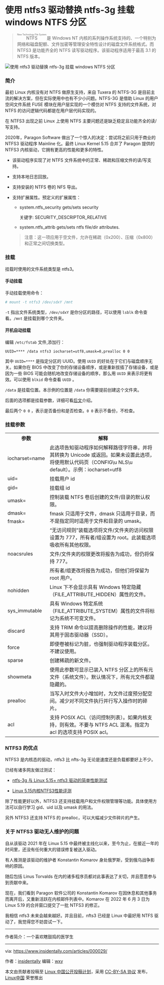 [#]: subject: "使用 ntfs3 驱动替换 ntfs-3g 挂载 windows NTFS 分区"
[#]: via: "https://www.insidentally.com/articles/000029/"
[#]: author: "insidentally https://www.insidentally.com"
[#]: keywords: " 文件系统 ntfs3 ntfs-3g 分区"
[#]: url: "发布后链接，由发布人填写"

使用 ntfs3 驱动替换 ntfs-3g 挂载 windows NTFS 分区
======

> <ruby>NTFS<rt>New Technology File System</rt></ruby> 是 Windows NT 内核的系列操作系统支持的、一个特别为网络和磁盘配额、文件加密等管理安全特性设计的磁盘文件系统格式。而 NTFS3 是功能齐全的 NTFS 读写驱动程序。该驱动程序适用于最高 3.1 的 NTFS 版本。

[//]: # (文章内图片请自行放置于图床，并引用)

![使用 ntfs3 驱动替换 ntfs-3g 挂载 windows NTFS 分区][1]

[//]: # (文章内章节以 `###` 标题为一级标题，子标题以此类推)

### 简介

最初 Linux 内核没有对 NTFS 做原生支持，来自 Tuxera 的 NTFS-3G 是目前主流的解决方案，但在实际使用中也有不少小问题。NTFS-3G 是借助 Linux 的用户空间文件系统 FUSE 模块在用户层实现的一个模仿对 NTFS 支持的文件系统，对 NTFS 的访问逻辑代码都是在用户层代码实现的。

在 NTFS3 出现之前 Linux 上使用 NTFS 主要问题还是缺乏稳定且功能齐全的读/写支持。

2020年，Paragon Software 做出了一个惊人的决定：尝试将之前只用于商业的 NTFS3 驱动程序 Mainline 化。最终 Linux Kernel 5.15 合并了 Paragon 提供的 NTFS3 内核驱动，它拥有更高的性能和更多的特性。

* 该驱动程序实现了对 NTFS 文件系统中的正常、稀疏和压缩文件的读/写支持。

* 支持本地日志回放。

* 支持安装的 NTFS 卷的 NFS 导出。

* 支持扩展属性。预定义的扩展属性：

  * system.ntfs_security gets/sets security
    
    关键字: SECURITY_DESCRIPTOR_RELATIVE

  * system.ntfs_attrib gets/sets ntfs file/dir attributes.

  > 注意：这一项应用于空文件，允许在稀疏（0x200）、压缩（0x800）和正常之间切换类型。

### 挂载

挂载时使用的文件系统类型是 ntfs3。

#### 手动挂载

手动挂载使用命令：

``` bash
# mount -t ntfs3 /dev/sdxY /mnt
```

`-t` 指出文件系统类型，`/dev/sdxY` 是你分区的路径，可以使用 `lsblk` 命令查看。`/mnt` 是挂载到哪个文件夹。

#### 开机自动挂载

编辑 `/etc/fstab` 文件,添加行：

```
UUID=**** /data ntfs3 iocharset=utf8,umask=0,prealloc 0 0
```

其中 `UUID=****` 是指定分区的 UUID。使用 `UUID` 的好处在于它们与磁盘顺序无关。如果你在 BIOS 中改变了你的存储设备顺序，或是重新拔插了存储设备，或是因为一些 BIOS 可能会随机地改变存储设备的顺序，那么用 `UUID` 来表示将更有效。可以使用 `blkid` 命令查看 `UUID` 。 

`/data`  是挂载位置。本示例的位置是 `/data` 你需要提前创建这个文件夹。

后面的选项都是挂载参数，详细可看[后文](#挂载参数)介绍。

最后两个 `0 0` ，表示是否备份和是否检查。`0 0` 表示不备份，不检查。

### 挂载参数

<table>
    <tr>
        <th>参数</th>
        <th>解释</th>
    </tr>
    <tr>
        <td>iocharset=name</td>
        <td>此选项告知驱动程序如何解释路径字符串，并将其转换为 Unicode 或返回。如果未设置此选项，将使用默认代码页（CONFIG\u NLS\u default）。示例：iocharset=utf8</td>
    </tr>
    <tr>
        <td>uid=</td>
        <td>挂载用户 id</td>
    </tr>
    <tr>
        <td>gid=</td>
        <td>挂载组 id</td>
    </tr>
    <tr>
        <td>umask=</td>
        <td>控制装载 NTFS 卷后创建的文件/目录的默认权限。</td>
    </tr>
    <tr>
        <td>dmask=</td>
        <td rowspan='2'> fmask 只适用于文件，dmask 只适用于目录，而不是指定同时适用于文件和目录的 umask。</td>
    </tr>
    <tr>
        <td>fmask=</td>
    </tr>
    <tr>
        <td rowspan='3'>noacsrules</td>
        <td>“无访问规则”装载选项将文件/文件夹的访问权限设置为 777，所有者/组设置为 root。此装载选项吸收所有其他权限。</td>
    </tr>
    <tr>
        <td>文件/文件夹的权限更改将报告为成功，但仍将保持 777。</td>
    </tr>
    <tr>
        <td>所有者/组更改将报告为成功，但他们将保留为 root 用户。</td>
    </tr>
    <tr>
        <td>nohidden</td>
        <td>Linux 下不会显示具有 Windows 特定隐藏（FILE_ATTRIBUTE_HIDDEN）属性的文件。</td>
    </tr>
    <tr>
        <td>sys_immutable</td>
        <td>具有 Windows 特定系统（FILE_ATTRIBUTE_SYSTEM）属性的文件将标记为系统不可变文件。</td>
    </tr>
    <tr>
        <td>discard</td>
        <td>支持 TRIM 命令以提高删除操作的性能，建议将其用于固态驱动器（SSD）。</td>
    </tr>
    <tr>
        <td>force</td>
        <td>即使卷被标记为脏，也强制驱动程序装载分区。不建议使用。</td>
    </tr>
    <tr>
        <td>sparse</td>
        <td>创建稀疏的新文件。</td>
    </tr>
    <tr>
        <td>showmeta</td>
        <td>使用此参数可显示已装入 NTFS 分区上的所有元文件（系统文件）。默认情况下，所有元文件都是隐藏的。</td>
    </tr>
    <tr>
        <td>prealloc</td>
        <td>当写入时文件大小增加时，为文件过度预分配空间。减少对不同文件执行并行写入操作时的碎片。</td>
    </tr>
    <tr>
        <td>acl</td>
        <td>支持 POSIX ACL（访问控制列表）。如果内核支持，则有效。不要与 NTFS ACL 混淆。指定为 acl 的选项支持 POSIX acl。</td>
    </tr>
</table>

### NTFS3 的优点

NTFS3 是内核态的驱动，ntfs3 比 nfts-3g 无论是速度还是负载都要好上不少。

已经有诸多网友做过测试：

* [ntfs-3g 与 Linux 5.15+ ntfs3 驱动的简单性能测试](https://biluohc.github.io/posts/ntfs3gvsntfs3/)

* [Linux 5.15内核NTFS3性能评测](https://bbs.deepin.org/post/236260)

除了性能更好以外，NTFS3 还支持挂载用户和文件权限管理等功能。具体使用方法可以自行学习 gid、uid 以及 umask 的用法。

另外 NTFS3 还支持 NTFS 的 prealloc，可以大幅减少文件碎片的产生。

### 关于 NTFS3 驱动无人维护的问题

自从该驱动 2021 年在 Linux 5.15 中最终被主线化以来，至今为止，在接近一年的时间里，还没有任何重大的错误修复被送入驱动。

有人推测是该驱动的维护者 Konstantin Komarov 身处俄罗斯，受到俄乌战争影响的原因。

随后包括 Linus Torvalds 在内的诸多程序员都对此事表达了关切，并且愿意参与到贡献中来。

现在，我们看到 Paragon 软件公司的 Konstantin Komarov 在因休息和其他事务而离开后，又重新活跃在内核邮件列表中。Komarov 在 2022 年 6 月 3 日为Linux 5.19 的合并窗口提交了一批 NTFS3 的修正。

我相信 ntfs3 未来会越来越好。并且目前，nfts3 已经是 Linux 中最好用 NTFS 驱动了，我觉得您不妨尝试一下。

---

作者简介：一个喜欢瞎鼓捣的医学生

------

via: https://www.insidentally.com/articles/000029/

作者：[insidentally](https://www.insidentally.com)
编辑：[wxy](https://github.com/wxy)

本文由贡献者投稿至 [Linux 中国公开投稿计划](https://github.com/LCTT/Articles/)，采用 [CC-BY-SA 协议](https://creativecommons.org/licenses/by-sa/4.0/deed.zh) 发布，[Linux中国](https://linux.cn/) 荣誉推出

[1]: https://s1.ax1x.com/2022/06/27/jVemcj.jpg
